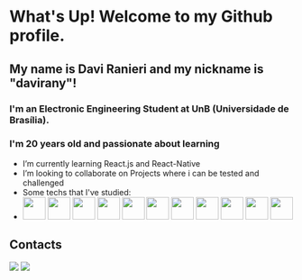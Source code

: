 # What's Up! Welcome to my Github profile.
## My name is Davi Ranieri and my nickname is "davirany"!
### I'm an Electronic Engineering Student at UnB (Universidade de Brasília).
### I'm 20 years old and passionate about learning

- I’m currently learning React.js and React-Native
- I’m looking to collaborate on Projects where i can be tested and challenged
- Some techs that I've studied: 
- <img src="https://cdn.jsdelivr.net/gh/devicons/devicon/icons/css3/css3-plain.svg" height="40" width="40"/> 
            <img src="https://cdn.jsdelivr.net/gh/devicons/devicon/icons/c/c-plain.svg" height="40" width="40"/>
            <img src="https://cdn.jsdelivr.net/gh/devicons/devicon/icons/git/git-original-wordmark.svg" height="40" width="40"/>
            <img src="https://cdn.jsdelivr.net/gh/devicons/devicon/icons/github/github-original.svg" height="40" width="40"/>
            <img src="https://cdn.jsdelivr.net/gh/devicons/devicon/icons/html5/html5-original-wordmark.svg" height="40" width="40"/>
            <img src="https://cdn.jsdelivr.net/gh/devicons/devicon/icons/javascript/javascript-plain.svg" height="40" width="40"/>
            <img src="https://cdn.jsdelivr.net/gh/devicons/devicon/icons/npm/npm-original-wordmark.svg" height="40" width="40"/>
            <img src="https://cdn.jsdelivr.net/gh/devicons/devicon/icons/react/react-original.svg" height="40" width="40"/>
            <img src="https://cdn.jsdelivr.net/gh/devicons/devicon/icons/java/java-original.svg" height="40" width="40"/>
            <img src="https://cdn.jsdelivr.net/gh/devicons/devicon/icons/latex/latex-original.svg" height="40" width="40"/>
            <img src="https://cdn.jsdelivr.net/gh/devicons/devicon/icons/linux/linux-plain.svg" height="40" width="40"/>

## Contacts
  <a href = "mailto:contato@davirany@gmail.com"><img src="https://img.shields.io/badge/Gmail-D14836?style=for-the-badge&logo=gmail&logoColor=white" target="_blank"></a>
<a href="https://www.linkedin.com/in/davi-ranieri-fonsêca-98252821b" target="_blank"><img src="https://img.shields.io/badge/-LinkedIn-%230077B5?style=for-the-badge&logo=linkedin&logoColor=white" target="_blank"></a>   
